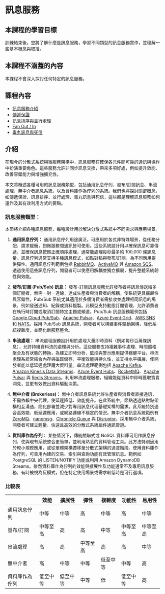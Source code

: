# 訊息服務

## 本課程的學習目標

訓練結束後，您將了解什麼是訊息服務，學習不同類型的訊息服務實作，並理解一些基本概念與取捨。

## 本課程不涵蓋的內容

本課程不會深入探討任何特定的訊息服務。

## 課程內容

* [訊息服務介紹](https://dictcp.github.io/school-of-sre/level101/messagequeue/intro/#introduction)
* [傳遞保證](https://dictcp.github.io/school-of-sre/level101/messagequeue/key_concepts/#delivery-guarantees)
* [訊息排序與並行處理](https://dictcp.github.io/school-of-sre/level101/messagequeue/key_concepts/#messages-ordering-and-parallelism)
* [Fan Out / In](https://dictcp.github.io/school-of-sre/level101/messagequeue/key_concepts/#fan-out--in)
* [毒丸訊息與死信](https://dictcp.github.io/school-of-sre/level101/messagequeue/key_concepts/#poison-pills-and-dead-letters)

## 介紹

在現今的分散式系統與微服務架構中，訊息服務在確保各元件間可靠的通訊與協作中扮演重要角色。這些服務允許非同步訊息交換，帶來多項好處，例如提升效能、改善容錯能力與增強擴充性。

本文將概述各種可用的訊息服務類型，包括通用訊息佇列、發布/訂閱訊息、串流處理、無中介者訊息系統，以及資料庫作為佇列的系統。我們也將探討關鍵概念，如傳遞保證、訊息排序、並行處理、毒丸訊息與死信，這些都是理解訊息服務如何運作及其有效利用方式的要點。

### 訊息服務類型：

本節將介紹各種訊息服務，每種設計用於解決分散式系統中不同需求與應用場景。

1. **通用訊息佇列：** 通用訊息佇列用途廣泛，可應用於各式非特殊場景，從任務分配、請求緩衝，到微服務間通訊皆可使用。這些系統設計用以確保訊息可靠傳遞，並確保訊息按照正確順序處理，通常能處理每秒最多約 100,000 條訊息量。訊息佇列通常支持多種訊息模式，如點對點與發布/訂閱，為不同應用提供彈性。通用訊息佇列範例包括 [RabbitMQ](https://www.rabbitmq.com/)、[ActiveMQ](https://activemq.apache.org/) 與 [Amazon SQS](https://aws.amazon.com/sqs/)。透過使用這些訊息佇列，開發者可以使應用解耦並獨立擴展，提升整體系統韌性與效能。

2. **發布/訂閱 (Pub/Sub) 訊息：** 發布-訂閱訊息服務允許發布者將訊息傳送給多個訂閱者，無需一對一連線，達成生產者與消費者的解耦，使系統更具擴展性與容錯性。Pub/Sub 系統尤其適用於多個消費者需接收並處理相同訊息的場景，例如發送通知、紀錄或資料複製。此模型支持動態訂閱管理，允許消費者在執行時訂閱或取消訂閱特定主題或頻道。Pub/Sub 訊息服務範例包括 [Google Cloud Pub/Sub](https://cloud.google.com/pubsub)、[Apache Pulsar](https://pulsar.apache.org/)、[Azure Event Grid](https://azure.microsoft.com/en-us/products/event-grid)、[AWS SNS](https://aws.amazon.com/sns/) 和 [NATS](https://nats.io/)。採用 Pub/Sub 訊息系統，開發者可以構建事件驅動架構，降低系統複雜度，並簡化新服務整合。

3. **串流處理：** 串流處理服務設計用於處理大量即時資料（例如每秒百萬條訊息），允許持續資料流的處理與分析。這些服務支持複雜事件處理、時間窗格聚合及有狀態的轉換，為建立即時分析、監控與警示應用提供穩健平台。串流處理系統常結合內存與磁碟儲存，平衡效能與持久性，並支持水平擴展，使開發者能以低延遲處理龐大資料量。串流處理範例包括 [Apache Kafka](https://kafka.apache.org/)、[Amazon Kinesis Data Streams](https://aws.amazon.com/kinesis/data-streams/)、[Azure Event Hubs](https://azure.microsoft.com/en-us/products/event-hubs)、[RocketMQ](https://rocketmq.apache.org/)、[Apache Pulsar](https://pulsar.apache.org/) 與 [Redis Streams](https://redis.io/docs/data-types/streams/)。利用串流處理服務，組織能從資料中即時獲取寶貴洞見，並更有效做出資料驅動決策。

4. **無中介者 (Brokerless)：** 無中介者訊息系統允許生產者與消費者直接通訊，不需依賴中央代理，使延遲降低、效能提升。在此系統中，節點透過點對點架構相互溝通，簡化部署並減少對專用訊息代理基礎架構的需求。此系統特別適合高效能、低延遲應用，或網路連線不穩定的情況。無中介者訊息系統範例有 [ZeroMQ](https://zeromq.org/)、[nanomsg](https://nanomsg.org/)、[Chronicle Queue](https://github.com/OpenHFT/Chronicle-Queue) 與 [Disruptor](https://lmax-exchange.github.io/disruptor/)。採用無中介者系統，開發者可建立輕量、快速且高效的分散式系統組件通訊管道。

5. **資料庫作為佇列：** 某些情況下，傳統關聯式或 NoSQL 資料庫可用作訊息佇列，使與現有系統整合更簡單，並利用熟悉的資料管理工具。此方法特別適用於較小規模應用，或從單體架構遷移至分散式架構的過渡階段。使用資料庫作為佇列，可善用內建的交易、索引與查詢功能有效管理訊息。範例如 PostgreSQL 的 LISTEN/NOTIFY 功能或利用 Amazon DynamoDB Streams。雖然資料庫作為佇列的效能與擴展性及功能通常不及專用訊息服務，有時被視為反模式，但在特定使用場景或需求較低時是可行選項。

### 比較表

|                        | 效能               | 擴展性             | 彈性                 | 複雜度             | 功能性               | 易用性               |
|------------------------|--------------------|--------------------|----------------------|---------------------|----------------------|----------------------|
| 通用訊息佇列           | 中等               | 中等               | 高                   | 中等                | 高                   | 中等                 |
| 發布/訂閱              | 中等至高           | 高                 | 高                   | 中等                | 中等至高             | 中等至高             |
| 串流處理               | 高                 | 高                 | 中等至高             | 高                  | 高                   | 中等                 |
| 無中介者               | 高                 | 中等               | 中等                 | 低至中等            | 中等                 | 高                   |
| 資料庫作為佇列         | 低至中等           | 低至中等           | 中等                 | 低                  | 低至中等             | 高                   |

